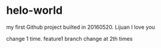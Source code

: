 # helo-world
my first Github project  builted in 20160520.  Lijuan I love you


change 1 time.  feature1 branch change at 2th times
